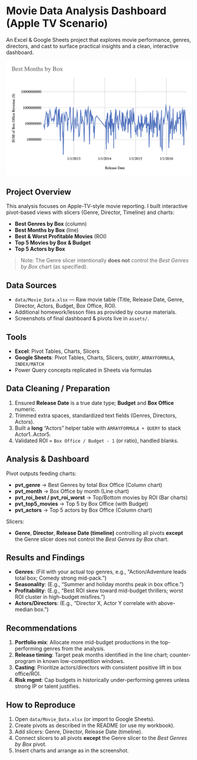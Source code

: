 # Movie Data Analysis Dashboard (Apple TV Scenario)

An Excel & Google Sheets project that explores movie performance, genres, directors, and cast to surface practical insights and a clean, interactive dashboard.

<p align="center">
  <img src="assets/dashboard.png" alt="Movies Data Dashboard preview" width="800">
</p>

## Project Overview
This analysis focuses on Apple-TV-style movie reporting. I built interactive pivot-based views with slicers (Genre, Director, Timeline) and charts:
- **Best Genres by Box** (column)
- **Best Months by Box** (line)
- **Best & Worst Profitable Movies** (ROI)
- **Top 5 Movies by Box & Budget**
- **Top 5 Actors by Box**

> Note: The Genre slicer intentionally **does not** control the *Best Genres by Box* chart (as specified).

## Data Sources
- `data/Movie_Data.xlsx` — Raw movie table (Title, Release Date, Genre, Director, Actors, Budget, Box Office, ROI).
- Additional homework/lesson files as provided by course materials.
- Screenshots of final dashboard & pivots live in `assets/`.

## Tools
- **Excel**: Pivot Tables, Charts, Slicers
- **Google Sheets**: Pivot Tables, Charts, Slicers, `QUERY`, `ARRAYFORMULA`, `INDEX/MATCH`
- Power Query concepts replicated in Sheets via formulas

## Data Cleaning / Preparation
1. Ensured **Release Date** is a true date type; **Budget** and **Box Office** numeric.
2. Trimmed extra spaces, standardized text fields (Genres, Directors, Actors).
3. Built a **long** “Actors” helper table with `ARRAYFORMULA + QUERY` to stack Actor1..Actor5.
4. Validated ROI = `Box Office / Budget - 1` (or ratio), handled blanks.

## Analysis & Dashboard
Pivot outputs feeding charts:
- **pvt_genre** → Best Genres by total Box Office (Column chart)
- **pvt_month** → Box Office by month (Line chart)
- **pvt_roi_best / pvt_roi_worst** → Top/Bottom movies by ROI (Bar charts)
- **pvt_top5_movies** → Top 5 by Box Office (with Budget)
- **pvt_actors** → Top 5 actors by Box Office (Column chart)

Slicers:
- **Genre**, **Director**, **Release Date (timeline)** controlling all pivots **except** the Genre slicer does not control the *Best Genres by Box* chart.

## Results and Findings
- **Genres**: (Fill with your actual top genres, e.g., “Action/Adventure leads total box; Comedy strong mid-pack.”)
- **Seasonality**: (E.g., “Summer and holiday months peak in box office.”)
- **Profitability**: (E.g., “Best ROI skew toward mid-budget thrillers; worst ROI cluster in high-budget misfires.”)
- **Actors/Directors**: (E.g., “Director X, Actor Y correlate with above-median box.”)

## Recommendations
1. **Portfolio mix**: Allocate more mid-budget productions in the top-performing genres from the analysis.
2. **Release timing**: Target peak months identified in the line chart; counter-program in known low-competition windows.
3. **Casting**: Prioritize actors/directors with consistent positive lift in box office/ROI.
4. **Risk mgmt**: Cap budgets in historically under-performing genres unless strong IP or talent justifies.

## How to Reproduce
1. Open `data/Movie_Data.xlsx` (or import to Google Sheets).
2. Create pivots as described in the README (or use my workbook).
3. Add slicers: Genre, Director, Release Date (timeline).
4. Connect slicers to all pivots **except** the Genre slicer to the *Best Genres by Box* pivot.
5. Insert charts and arrange as in the screenshot.
